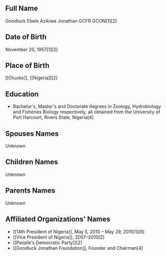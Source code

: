 ## Full Name
Goodluck Ebele Azikiwe Jonathan GCFR GCON[1][2]

## Date of Birth
November 20, 1957[1][2]

## Place of Birth
[[Otuoke]], [[Nigeria]][2]

## Education
- Bachelor's, Master's and Doctorate degrees in Zoology, Hydrobiology and Fisheries Biology respectively, all obtained from the University of Port Harcourt, Rivers State, Nigeria[4]

## Spouses Names
Unknown

## Children Names
Unknown

## Parents Names
Unknown

## Affiliated Organizations' Names
- [[14th President of Nigeria]], May 5, 2010 – May 29, 2015[1][6]
- [[Vice President of Nigeria]], 2007–2010[2]
- [[People's Democratic Party]][2]
- [[Goodluck Jonathan Foundation]], Founder and Chairman[4]

